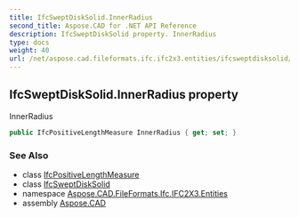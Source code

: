 ```yaml
---
title: IfcSweptDiskSolid.InnerRadius
second_title: Aspose.CAD for .NET API Reference
description: IfcSweptDiskSolid property. InnerRadius
type: docs
weight: 40
url: /net/aspose.cad.fileformats.ifc.ifc2x3.entities/ifcsweptdisksolid/innerradius/
---
```

## IfcSweptDiskSolid.InnerRadius property

InnerRadius

```csharp
public IfcPositiveLengthMeasure InnerRadius { get; set; }
```

### See Also

* class [IfcPositiveLengthMeasure](../../../aspose.cad.fileformats.ifc.ifc2x3.types/ifcpositivelengthmeasure/)
* class [IfcSweptDiskSolid](../)
* namespace [Aspose.CAD.FileFormats.Ifc.IFC2X3.Entities](../../ifcsweptdisksolid/)
* assembly [Aspose.CAD](../../../)


